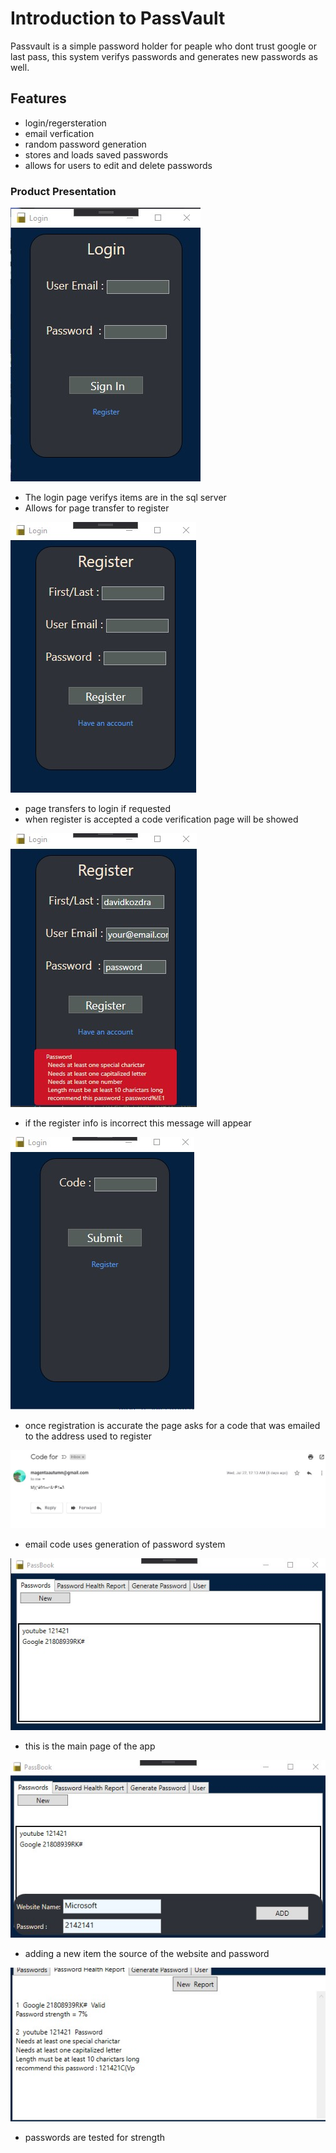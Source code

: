 
# Introduction to PassVault
  Passvault is a simple password holder for peaple who dont trust google or last pass, this system verifys passwords and generates new passwords as well.

##  Features

* login/regersteration
* email verfication
* random password generation
* stores and loads saved passwords
* allows for users to edit and delete passwords

###  Product Presentation

![Login Page](ImagesForGIt/UI.jpg)

* The login page verifys items are in the sql server
* Allows for page transfer to register

![Register](ImagesForGIt/UI2.jpg)

* page transfers to login if requested
* when register is accepted a code verification page will be showed

![Correction](ImagesForGIt/UI3.jpg)
* if the register info is incorrect this message will appear

![Registration](ImagesForGIt/UI4.jpg)
* once registration is accurate the page asks for a code that was emailed to the address used to register

![Registrationcode](ImagesForGIt/verification.jpg)
* email code uses generation of password system

![Password Book](ImagesForGIt/new.jpg)
* this is the main page of the app

![Adding items](ImagesForGIt/new2.jpg)
* adding a new item the source of the website and password

![Password Health Report](ImagesForGIt/report.jpg)
* passwords are tested for strength
